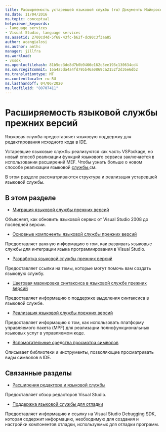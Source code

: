 ```yaml
---
title: Расширяемость устаревшей языковой службы (ru) Документы Майкрософт
ms.date: 11/04/2016
ms.topic: conceptual
helpviewer_keywords:
- language services
- Visual Studio, language services
ms.assetid: 2700cd4d-5f68-43fc-b62f-dc80c3f3aa85
author: acangialosi
ms.author: anthc
manager: jillfra
ms.workload:
- vssdk
ms.openlocfilehash: 81b5ec3de8d7b0b9466e162c3ee193c130634cd4
ms.sourcegitcommit: 16a4a5da4a4fd795b46a0869ca2152f2d36e6db2
ms.translationtype: MT
ms.contentlocale: ru-RU
ms.lasthandoff: 04/06/2020
ms.locfileid: "80707411"
---
```

# <a name="legacy-language-service-extensibility"></a>Расширяемость языковой службы прежних версий
Языковая служба предоставляет языковую поддержку для редактирования исходного кода в IDE.

 Устаревшие языковые службы реализуются как часть VSPackage, но новый способ реализации функций языкового сервиса заключается в использовании расширений MEF. Чтобы узнать больше о новом способе реализации языковой [службы,](../../extensibility/editor-and-language-service-extensions.md)см.

 В этом разделе рассматриваются структура и реализация устаревшей языковой службы.

## <a name="in-this-section"></a>В этом разделе
- [Миграция языковой службы прежних версий](../../extensibility/internals/migrating-a-legacy-language-service.md)

 Объясняет, как обновить языковой сервис от Visual Studio 2008 до последней версии.

- [Основные компоненты языковой службы прежних версий](../../extensibility/internals/legacy-language-service-essentials.md)

 Предоставляет важную информацию о том, как развивать языковые службы для интеграции языка программирования в Visual Studio.

- [Разработка языковой службы прежних версий](../../extensibility/internals/developing-a-legacy-language-service.md)

 Предоставляет ссылки на темы, которые могут помочь вам создать языковую службу.

- [Цветовая маркировка синтаксиса в языковой службе прежних версий](../../extensibility/internals/syntax-coloring-in-a-legacy-language-service.md)

 Предоставляет информацию о поддержке выделения синтаксиса в языковой службе.

- [Реализация языковой службы прежних версий](../../extensibility/internals/implementing-a-legacy-language-service1.md)

 Предоставляет информацию о том, как использовать платформу управляемого пакета (MPF) для реализации полнофункциональных языковых услуг в управляемом коде.

- [Вспомогательные средства просмотра символов](../../extensibility/internals/supporting-symbol-browsing-tools.md)

 Описывает библиотеки и инструменты, позволяющие просматривать виды символов в IDE.

## <a name="related-sections"></a>Связанные разделы
- [Расширения редактора и языковой службы](../../extensibility/editor-and-language-service-extensions.md)

 Предоставляет обзор редакторов Visual Studio.

- [Поддержка языковой службы для отладки](../../extensibility/internals/language-service-support-for-debugging.md)

 Предоставляет информацию и ссылку на Visual Studio Debugging SDK, которая содержит информацию, необходимую для создания и настройки компонентов отладки, используемых для отладки программ.
